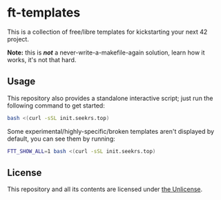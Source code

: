 # ft-templates

This is a collection of free/libre templates for kickstarting your next 42 project.

**Note:** this is ***not*** a never-write-a-makefile-again solution, learn how it works, it's not that hard.

## Usage

<!-- These templates can be used via [ft-cli](https://github.com/seekrs/ft-cli), using the `ft init` command. -->

This repository also provides a standalone interactive script; just run the following command to get started:

```sh
bash <(curl -sSL init.seekrs.top)
```

Some experimental/highly-specific/broken templates aren't displayed by default, you can see them by running:

```sh
FTT_SHOW_ALL=1 bash <(curl -sSL init.seekrs.top)
```

## License

This repository and all its contents are licensed under [the Unlicense](./LICENSE).
